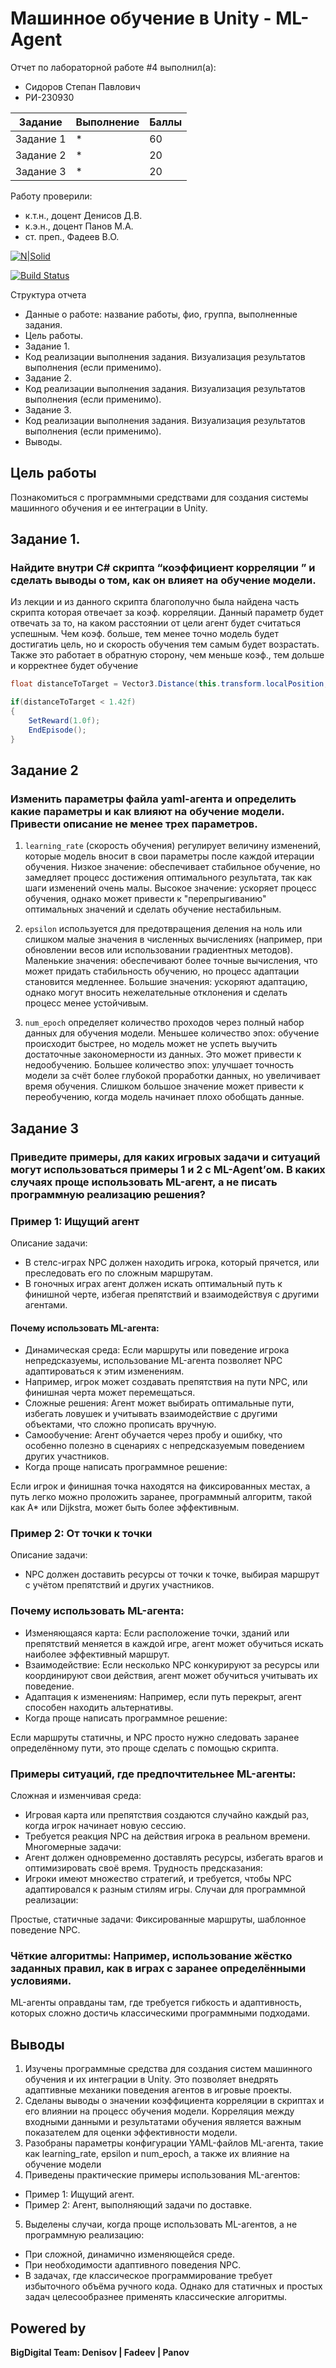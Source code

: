 # Машинное обучение в Unity - ML-Agent
Отчет по лабораторной работе #4 выполнил(а):
- Сидоров Степан Павлович
- РИ-230930

| Задание | Выполнение | Баллы |
| ------ | ------ | ------ |
| Задание 1 | * | 60 |
| Задание 2 | * | 20 |
| Задание 3 | * | 20 |

Работу проверили:
- к.т.н., доцент Денисов Д.В.
- к.э.н., доцент Панов М.А.
- ст. преп., Фадеев В.О.

[![N|Solid](https://cldup.com/dTxpPi9lDf.thumb.png)](https://nodesource.com/products/nsolid)

[![Build Status](https://travis-ci.org/joemccann/dillinger.svg?branch=master)](https://travis-ci.org/joemccann/dillinger)

Структура отчета

- Данные о работе: название работы, фио, группа, выполненные задания.
- Цель работы.
- Задание 1.
- Код реализации выполнения задания. Визуализация результатов выполнения (если применимо).
- Задание 2.
- Код реализации выполнения задания. Визуализация результатов выполнения (если применимо).
- Задание 3.
- Код реализации выполнения задания. Визуализация результатов выполнения (если применимо).
- Выводы.

## Цель работы
Познакомиться с программными средствами для создания системы машинного обучения и ее интеграции в Unity.

## Задание 1. 
### Найдите внутри C# скрипта “коэффициент корреляции ” и сделать выводы о том, как он влияет на обучение модели.
Из лекции и из данного скрипта благополучно была найдена часть скрипта которая отвечает за коэф. корреляции.
Данный параметр будет отвечать за то, на каком расстоянии от цели агент будет считаться успешным. Чем коэф. больше, тем менее точно модель будет достигатиь цель, но и скорость обучения тем самым будет возрастать.  
Также это работает в обратную сторону, чем меньше коэф., тем дольше и корректнее будет обучение

```C#
float distanceToTarget = Vector3.Distance(this.transform.localPosition, Target.localPosition);

if(distanceToTarget < 1.42f)
{
    SetReward(1.0f);
    EndEpisode();
}
```

## Задание 2
### Изменить параметры файла yaml-агента и определить какие параметры и как влияют на обучение модели. Привести описание не менее трех параметров.

1. `learning_rate` (скорость обучения) регулирует величину изменений, которые модель вносит в свои параметры после каждой итерации обучения. Низкое значение: обеспечивает стабильное обучение, но замедляет процесс достижения оптимального результата, так как шаги изменений очень малы.
Высокое значение: ускоряет процесс обучения, однако может привести к "перепрыгиванию" оптимальных значений и сделать обучение нестабильным.

2. `epsilon` используется для предотвращения деления на ноль или слишком малые значения в численных вычислениях (например, при обновлении весов или использовании градиентных методов). Маленькие значения: обеспечивают более точные вычисления, что может придать стабильность обучению, но процесс адаптации становится медленнее.
Большие значения: ускоряют адаптацию, однако могут вносить нежелательные отклонения и сделать процесс менее устойчивым.

3. `num_epoch` определяет количество проходов через полный набор данных для обучения модели. Меньшее количество эпох: обучение происходит быстрее, но модель может не успеть выучить достаточные закономерности из данных. Это может привести к недообучению.
Большее количество эпох: улучшает точность модели за счёт более глубокой проработки данных, но увеличивает время обучения. Слишком большое значение может привести к переобучению, когда модель начинает плохо обобщать данные.




## Задание 3
### Приведите примеры, для каких игровых задачи и ситуаций могут использоваться примеры 1 и 2 с ML-Agent’ом. В каких случаях проще использовать ML-агент, а не писать программную реализацию решения?

### Пример 1: Ищущий агент
Описание задачи:
- В стелс-играх NPC должен находить игрока, который прячется, или преследовать его по сложным маршрутам.
- В гоночных играх агент должен искать оптимальный путь к финишной черте, избегая препятствий и взаимодействуя с другими агентами.

#### Почему использовать ML-агента:
  
  - Динамическая среда: Если маршруты или поведение игрока непредсказуемы, использование ML-агента позволяет NPC адаптироваться к этим изменениям.
  - Например, игрок может создавать препятствия на пути NPC, или финишная черта может перемещаться.
  - Сложные решения: Агент может выбирать оптимальные пути, избегать ловушек и учитывать взаимодействие с другими объектами, что сложно прописать вручную.
  - Самообучение: Агент обучается через пробу и ошибку, что особенно полезно в сценариях с непредсказуемым поведением других участников.
  - Когда проще написать программное решение:

Если игрок и финишная точка находятся на фиксированных местах, а путь легко можно проложить заранее, программный алгоритм, такой как A* или Dijkstra, может быть более эффективным.

### Пример 2: От точки к точки
Описание задачи:
- NPC должен доставить ресурсы от точки к точке, выбирая маршрут с учётом препятствий и других участников.

### Почему использовать ML-агента:

  - Изменяющаяся карта: Если расположение точки, зданий или препятствий меняется в каждой игре, агент может обучиться искать наиболее эффективный маршрут.
  - Взаимодействие: Если несколько NPC конкурируют за ресурсы или координируют свои действия, агент может обучиться учитывать их поведение.
  - Адаптация к изменениям: Например, если путь перекрыт, агент способен находить альтернативы.
  - Когда проще написать программное решение:

Если маршруты статичны, и NPC просто нужно следовать заранее определённому пути, это проще сделать с помощью скрипта.

### Примеры ситуаций, где предпочтительнее ML-агенты:
Сложная и изменчивая среда:
- Игровая карта или препятствия создаются случайно каждый раз, когда игрок начинает новую сессию.
- Требуется реакция NPC на действия игрока в реальном времени.
Многомерные задачи:
- Агент должен одновременно доставлять ресурсы, избегать врагов и оптимизировать своё время.
Трудность предсказания:
- Игроки имеют множество стратегий, и требуется, чтобы NPC адаптировался к разным стилям игры.
Случаи для программной реализации:

Простые, статичные задачи: Фиксированные маршруты, шаблонное поведение NPC.

### Чёткие алгоритмы: Например, использование жёстко заданных правил, как в играх с заранее определёнными условиями.
ML-агенты оправданы там, где требуется гибкость и адаптивность, которых сложно достичь классическими программными подходами.

## Выводы
1.  Изучены программные средства для создания систем машинного обучения и их интеграции в Unity. Это позволяет внедрять адаптивные механики поведения агентов в игровые проекты.
2.  Сделаны выводы о значении коэффициента корреляции в скриптах и его влиянии на процесс обучения модели. Корреляция между входными данными и результатами обучения является важным показателем для оценки эффективности модели.
3.  Разобраны параметры конфигурации YAML-файлов ML-агента, такие как learning_rate, epsilon и num_epoch, а также их влияние на обучение модели
4.  Приведены практические примеры использования ML-агентов:
- Пример 1: Ищущий агент.
- Пример 2: Агент, выполняющий задачи по доставке.
5.  Выделены случаи, когда проще использовать ML-агентов, а не программную реализацию:
- При сложной, динамично изменяющейся среде.
- При необходимости адаптивного поведения NPC.
- В задачах, где классическое программирование требует избыточного объёма ручного кода.
Однако для статичных и простых задач целесообразнее применять классические алгоритмы.

  

## Powered by

**BigDigital Team: Denisov | Fadeev | Panov**
